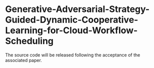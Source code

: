 # Generative-Adversarial-Strategy-Guided-Dynamic-Cooperative-Learning-for-Cloud-Workflow-Scheduling
The source code will be released following the acceptance of the associated paper.
